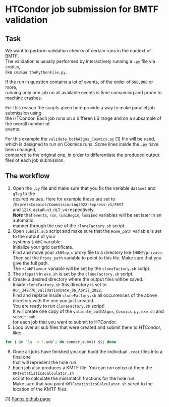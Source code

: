 # HTCondor job submission for BMTF validation
## Task
We want to perform validation checks of certain runs in the context of BMTF.  
The validation is usually performed by interactively running a `.py` file via `cmsRun`,  
like `cmsRun thePythonFile.py`.  

If the run in question contains a lot of events, of the order of `500,000` or more,  
running only one job on all available events is time consuming and prone to machine crashes.

For this reason the scripts given here provide a way to make parallel job submission using  
the HTCondor. Each job runs on a differen LS range and on a subsample of the overall number of  
events.

For this example the `validate_bothAlgos_Cosmics.py` [1] file will be used,  
which is designed to run on Cosmics runs. Some lines inside the `.py` have been changed,  
compared to the original one, in order to differentiate the produced output files of each job submission.

## The workflow
 1. Open the `.py` file and make sure that you fix the variable `dataset` and `gTag` to the  
desired values. Here for example these are set to `/ExpressCosmics/Commissioning2022-Express-v1/FEVT`  
and `122X_dataRun3_HLT_v4` respectively.  
***Note*** that `events`, `run`, `lumiBegin`, `lumiEnd` variables will be set later in an automatic  
manner through the use of the `cloneFactory.sh` script.
2. Open `submit.sub` script and make sure that the `Home_path` variable is set to the output of your  
systems `$HOME` variable.  
Initialize your grid certificate.  
Find and move your `x509up_u` proxy file to a directory like `$HOME/private`.  
Then set the `Proxy_path` variable to point to this file. Make sure that you give the full path.  
The `+JobFlavour` variable will be set by the `cloneFactory.sh` script.  
3. The `afspath` in `exe.sh` is set by the `cloneFactory.sh` script.  
4. Create a desired directory where the output files will be saved.  
Inside `cloneFactory.sh` this directory is set to `Run_348776_validationDate_06_April_2022`.  
Find and replace inside `cloneFactory.sh` all occurrences of the above directory with the one you just created.  
You are ready to run `cloneFactory.sh` script!  
It will create one copy of the `validate_bothAlgos_Cosmics.py`, `exe.sh` and `submit.sub`  
for each job that you want to submit to HTCondor.  
5. Loop over all sub files that were created and submit them to HTCondor, like:
```bash
for i in `ls -v *.sub`; do condor_submit $i; done
```
6. Once all jobs have finished you can hadd the individual `.root` files into a final one  
that will represent the hole run.
7. Each job also produces a KMTF file. You can run ontop of them the `KMTFstatisticsCalculator.sh`  
script to calculate the missmatch fractions for the hole run.  
Make sure that you point `KMTFstatisticsCalculator.sh` script to the location of the KMTF files.


[1] [Panos github page](https://github.com/panoskatsoulis/ExternalCMSSW/tree/CMSSW_11_2_X)
